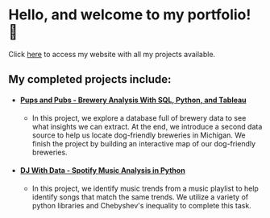 # Hello, and welcome to my portfolio! 👋


Click [here](https://ccbrenton.github.io) to access my website with all my projects available.

## My completed projects include:
- #### [Pups and Pubs - Brewery Analysis With SQL, Python, and Tableau]([https://ccbrenton.github.io](https://ccbrenton.github.io/project/pups-and-pubs/)) 
  - In this project, we explore a database full of brewery data to see what insights we can extract. At the end, we introduce a second data source to help us locate dog-friendly breweries in Michigan. We finish the project by building an interactive map of our dog-friendly breweries.
- #### [DJ With Data - Spotify Music Analysis in Python]([https://ccbrenton.github.io](https://ccbrenton.github.io/project/pups-and-pubs/)](https://ccbrenton.github.io/project/dj-with-data/)) 
  - In this project, we identify music trends from a music playlist to help identify songs that match the same trends. We utilize a variety of python libraries and Chebyshev's inequality to complete this task.


